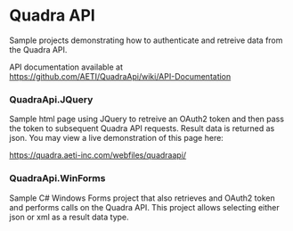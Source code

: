 # Quadra API

Sample projects demonstrating how to authenticate and retreive data from the Quadra API.

API documentation available at https://github.com/AETI/QuadraApi/wiki/API-Documentation

### QuadraApi.JQuery
Sample html page using JQuery to retreive an OAuth2 token and then pass the token to subsequent Quadra API requests.   Result data is returned as json.   You may view a live demonstration of this page here: 

<a href="https://quadra.aeti-inc.com/webfiles/quadraapi/" target="_blank">https://quadra.aeti-inc.com/webfiles/quadraapi/</a>

### QuadraApi.WinForms
Sample C# Windows Forms project that also retrieves and OAuth2 token and performs calls on the Quadra API.  This project allows selecting either json or xml as a result data type.
